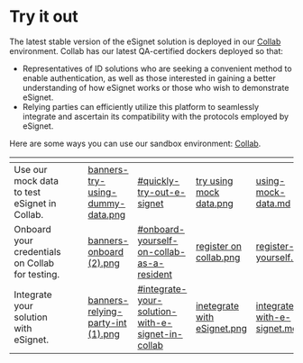 # Try it out

The latest stable version of the eSignet solution is deployed in our [Collab](https://collab.mosip.net/) environment. Collab has our latest QA-certified dockers deployed so that:

* Representatives of ID solutions who are seeking a convenient method to enable authentication, as well as those interested in gaining a better understanding of how eSignet works or those who wish to demonstrate eSignet.
* Relying parties can efficiently utilize this platform to seamlessly integrate and ascertain its compatibility with the protocols employed by eSignet.

Here are some ways you can use our sandbox environment: [Collab](https://collab.mosip.net/).

<table data-column-title-hidden data-view="cards" data-full-width="false"><thead><tr><th></th><th data-hidden></th><th data-hidden></th><th data-hidden data-type="files"></th><th data-hidden data-type="content-ref"></th><th data-hidden data-card-cover data-type="files"></th><th data-hidden data-card-target data-type="content-ref"></th></tr></thead><tbody><tr><td>Use our mock data to test eSignet in Collab.</td><td></td><td></td><td><a href="../.gitbook/assets/banners-try-using-dummy-data.png">banners-try-using-dummy-data.png</a></td><td><a href="./#quickly-try-out-e-signet">#quickly-try-out-e-signet</a></td><td><a href="../.gitbook/assets/try using mock data.png">try using mock data.png</a></td><td><a href="using-mock-data.md">using-mock-data.md</a></td></tr><tr><td>Onboard your credentials on Collab for testing.</td><td></td><td></td><td><a href="../.gitbook/assets/banners-onboard (2).png">banners-onboard (2).png</a></td><td><a href="./#onboard-yourself-on-collab-as-a-resident">#onboard-yourself-on-collab-as-a-resident</a></td><td><a href="../.gitbook/assets/register on collab.png">register on collab.png</a></td><td><a href="register-yourself.md">register-yourself.md</a></td></tr><tr><td>Integrate your solution with eSignet.</td><td></td><td></td><td><a href="../.gitbook/assets/banners-relying-party-int (1).png">banners-relying-party-int (1).png</a></td><td><a href="./#integrate-your-solution-with-e-signet-in-collab">#integrate-your-solution-with-e-signet-in-collab</a></td><td><a href="../.gitbook/assets/inetegrate with eSignet.png">inetegrate with eSignet.png</a></td><td><a href="integrate-with-e-signet.md">integrate-with-e-signet.md</a></td></tr></tbody></table>
